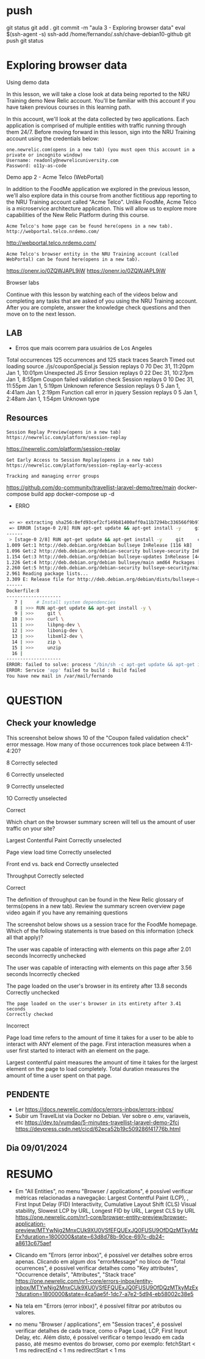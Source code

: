 
# ###################################################################################################################### 
# ###################################################################################################################### 
# ###################################################################################################################### 
#  push

git status
git add .
git commit -m "aula 3 - Exploring browser data"
eval $(ssh-agent -s)
ssh-add /home/fernando/.ssh/chave-debian10-github
git push
git status



# ###################################################################################################################### 
# ###################################################################################################################### 
# ###################################################################################################################### 
#  Exploring browser data

Using demo data

In this lesson, we will take a close look at data being reported to the NRU Training demo New Relic account. You'll be familiar with this account if you have taken previous courses in this learning path. 

In this account, we'll look at the data collected by two applications. Each application is comprised of multiple entities with traffic running through them 24/7. Before moving forward in this lesson, sign into the NRU Training account using the credentials below:

    one.newrelic.com(opens in a new tab) (you must open this account in a private or incognito window) 
    Username: readonly@newrelicuniversity.com
    Password: o11y-as-code

Demo app 2 - Acme Telco (WebPortal)

In addition to the FoodMe application we explored in the previous lesson, we'll also explore data in this course from another fictitious app reporting to the NRU Training account called "Acme Telco". Unlike FoodMe, Acme Telco is a microservice architecture application. This will allow us to explore more capabilities of the New Relic Platform during this course.  

    Acme Telco's home page can be found here(opens in a new tab).
    http://webportal.telco.nrdemo.com/
<http://webportal.telco.nrdemo.com/>

    Acme Telco's browser entity in the NRU Training account (called WebPortal) can be found here(opens in a new tab).
https://onenr.io/0ZQWJAPL9jW
<https://onenr.io/0ZQWJAPL9jW>

Browser labs

Continue with this lesson by watching each of the videos below and completing any tasks that are asked of you using the NRU Training account. After you are complete, answer the knowledge check questions and then move on to the next lesson.





## LAB

- Erros que mais ocorrem para usuários de Los Angeles

Total occurrences
125 occurrences and 125 stack traces
Search
Timed out loading source ./js/couponSpecial.js
Session replays
0
70
Dec 31, 11:20pm
Jan 1, 10:01pm
Unexpected JS Error
Session replays
0
22
Dec 31, 10:27pm
Jan 1, 8:55pm
Coupon failed validation check
Session replays
0
10
Dec 31, 11:55pm
Jan 1, 5:19pm
Unknown reference
Session replays
0
5
Jan 1, 4:41am
Jan 1, 2:19pm
Function call error in jquery
Session replays
0
5
Jan 1, 2:48am
Jan 1, 1:54pm
Unknown type






## Resources

    Session Replay Preview(opens in a new tab)
    https://newrelic.com/platform/session-replay
<https://newrelic.com/platform/session-replay>    

    Get Early Access to Session Replay(opens in a new tab)
    https://newrelic.com/platform/session-replay-early-access

    Tracking and managing error groups





https://github.com/do-community/travellist-laravel-demo/tree/main
docker-compose build app
docker-compose up -d

- ERRO

~~~~BASH
                                                                                                                                                                                             0.0s
 => => extracting sha256:8efd93cef2cf149b81400aff0a11b7294bc336566f9b97fa5e399e11a31156bd                                                                                                                                                                                                0.0s
 => ERROR [stage-0 2/8] RUN apt-get update && apt-get install -y     git     curl     libpng-dev     libonig-dev     libxml2-dev     zip     unzip                                                                                                                                       4.2s
------
 > [stage-0 2/8] RUN apt-get update && apt-get install -y     git     curl     libpng-dev     libonig-dev     libxml2-dev     zip     unzip:
1.009 Get:1 http://deb.debian.org/debian bullseye InRelease [116 kB]
1.096 Get:2 http://deb.debian.org/debian-security bullseye-security InRelease [48.4 kB]
1.154 Get:3 http://deb.debian.org/debian bullseye-updates InRelease [44.1 kB]
1.226 Get:4 http://deb.debian.org/debian bullseye/main amd64 Packages [8062 kB]
2.260 Get:5 http://deb.debian.org/debian-security bullseye-security/main amd64 Packages [263 kB]
2.961 Reading package lists...
3.309 E: Release file for http://deb.debian.org/debian/dists/bullseye-updates/InRelease is not valid yet (invalid for another 1h 28min 18s). Updates for this repository will not be applied.
------
Dockerfile:8
--------------------
   7 |     # Install system dependencies
   8 | >>> RUN apt-get update && apt-get install -y \
   9 | >>>     git \
  10 | >>>     curl \
  11 | >>>     libpng-dev \
  12 | >>>     libonig-dev \
  13 | >>>     libxml2-dev \
  14 | >>>     zip \
  15 | >>>     unzip
  16 |
--------------------
ERROR: failed to solve: process "/bin/sh -c apt-get update && apt-get install -y     git     curl     libpng-dev     libonig-dev     libxml2-dev     zip     unzip" did not complete successfully: exit code: 100
ERROR: Service 'app' failed to build : Build failed
You have new mail in /var/mail/fernando

~~~~









# ###################################################################################################################### 
# ###################################################################################################################### 
# ###################################################################################################################### 
# QUESTION

## Check your knowledge

This screenshot below shows 10 of the "Coupon failed validation check" error message. How many of those occurrences took place between 4:11-4:20?

8 
Correctly selected

6
Correctly unselected

9
Correctly unselected

1O
Correctly unselected

Correct





Which chart on the browser summary screen will tell us the amount of user traffic on your site?

Largest Contentful Paint
Correctly unselected

Page view load time
Correctly unselected

Front end vs. back end
Correctly unselected

Throughput
Correctly selected

Correct

The definition of throughput can be found in the New Relic glossary of terms(opens in a new tab). Review the summary screen overview page video again if you have any remaining questions




The screenshot below shows us a session trace for the FoodMe homepage. Which of the following statements is true based on this information (check all that apply)?

The user was capable of interacting with elements on this page after 2.01 seconds
Incorrectly unchecked

The user was capable of interacting with elements on this page after 3.56 seconds
Incorrectly checked

The page loaded on the user's browser in its entirety after 13.8 seconds
Correctly unchecked

    The page loaded on the user's browser in its entirety after 3.41 seconds
    Correctly checked


Incorrect

Page load time refers to the amount of time it takes for a user to be able to interact with ANY element of the page. First interaction measures when a user first started to interact with an element on the page.


Largest contentful paint measures the amount of time it takes for the largest element on the page to load completely. Total duration measures the amount of time a user spent on that page.








## PENDENTE
- Ler
https://docs.newrelic.com/docs/errors-inbox/errors-inbox/
- Subir um TravelList via Docker no Debian. Ver sobre o .env, variaveis, etc
https://dev.to/vumdao/5-minutes-travellist-laravel-demo-2fcj
https://devpress.csdn.net/cicd/62eca52b19c509286f41776b.html


## Dia 09/01/2024




# ###################################################################################################################### 
# ###################################################################################################################### 
# ###################################################################################################################### 
# RESUMO

- Em "All Entities", no menu "Browser / applications", é possível verificar métricas relacionadas a navegação:
Largest Contentful Paint (LCP), , First Input Delay (FID) Interactivity, Cumulative Layout Shift (CLS) Visual stability, Slowest LCP by URL, Longest FID by URL, Largest CLS by URL
https://one.newrelic.com/nr1-core/browser-entity-preview/browser-application-preview/MTYwNjg2MnxCUk9XU0VSfEFQUExJQ0FUSU9OfDQzMTkyMzEx?duration=1800000&state=63d8d78b-90ce-697c-db24-a8613c675aef

- Clicando em "Errors (error inbox)", é possível ver detalhes sobre erros apenas.
Clicando em algum dos "errorMessage" no bloco de "Total ocurrences", é possível verificar detalhes como "Key attributes", "Occurrence details", "Attributes", "Stack trace"
https://one.newrelic.com/nr1-core/errors-inbox/entity-inbox/MTYwNjg2MnxCUk9XU0VSfEFQUExJQ0FUSU9OfDQzMTkyMzEx?duration=1800000&state=4ca5ae5f-1dc7-a7e2-5d94-eb58002c38e5

- Na tela em "Errors (error inbox)", é possível filtrar por atributos ou valores.

- no menu "Browser / applications", em "Session traces", é possível verificar detalhes de cada trace, como o Page Load, LCP, First Input Delay, etc.
Além disto, é possível verificar o tempo levado em cada passo, até mesmo eventos do browser, como por exemplo:
fetchStart
< 1 ms
redirectEnd
< 1 ms
redirectStart
< 1 ms
